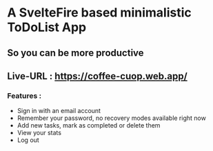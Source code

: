 # A SvelteFire based minimalistic ToDoList App

## So you can be more productive

## Live-URL : https://coffee-cuop.web.app/

### Features :

- Sign in with an email account
- Remember your password, no recovery modes available right now
- Add new tasks, mark as completed or delete them
- View your stats
- Log out
